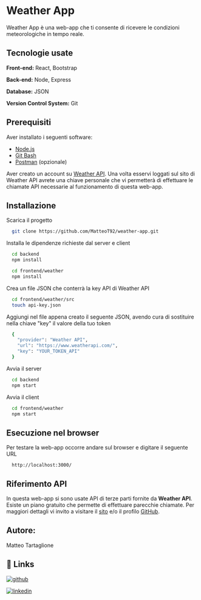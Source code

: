 # Weather App

Weather App è una web-app che ti consente di ricevere le condizioni meteorologiche in tempo reale.

## Tecnologie usate

**Front-end:** React, Bootstrap

**Back-end:** Node, Express

**Database:** JSON

**Version Control System:** Git

## Prerequisiti

Aver installato i seguenti software:

- [Node.js](https://nodejs.org/it/download)
- [Git Bash](https://git-scm.com/)
- [Postman](https://www.postman.com/downloads/) (opzionale)

Aver creato un account su [Weather API](https://www.weatherapi.com/).
Una volta esservi loggati sul sito di Weather API avrete una chiave personale che vi permetterà di effettuare le chiamate API necessarie al funzionamento di questa web-app.

## Installazione

Scarica il progetto

```bash
  git clone https://github.com/MatteoT92/weather-app.git
```

Installa le dipendenze richieste dal server e client

```bash
  cd backend
  npm install
```

```bash
  cd frontend/weather
  npm install
```

Crea un file JSON che conterrà la key API di Weather API

```bash
  cd frontend/weather/src
  touch api-key.json
```

Aggiungi nel file appena creato il seguente JSON, avendo cura di sostituire nella chiave "key" il valore della tuo token

```bash
  {
    "provider": "Weather API",
    "url": "https://www.weatherapi.com/",
    "key": "YOUR_TOKEN_API"
  }
```

Avvia il server

```bash
  cd backend
  npm start
```

Avvia il client

```bash
  cd frontend/weather
  npm start
```


## Esecuzione nel browser

Per testare la web-app occorre andare sul browser e digitare il seguente URL

```http
  http://localhost:3000/
```

## Riferimento API

In questa web-app si sono usate API di terze parti fornite da **Weather API**.
Esiste un piano gratuito che permette di effettuare parecchie chiamate.
Per maggiori dettagli vi invito a visitare il [sito](https://www.weatherapi.com/) e/o il profilo [GitHub](https://github.com/weatherapicom/).

## Autore:
Matteo Tartaglione
## 🔗 Links
[![github](https://img.shields.io/github/followers/MatteoT92?style=for-the-badge&logo=github&logoColor=white)](https://github.com/MatteoT92)

[![linkedin](https://img.shields.io/badge/linkedin-0A66C2?style=for-the-badge&logo=linkedin&logoColor=white)](https://www.linkedin.com/in/matteotartaglione/)